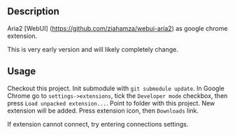 ## Description

Aria2 [WebUI] (https://github.com/ziahamza/webui-aria2) as google chrome extension.

This is very early version and will likely completely change.

## Usage

Checkout this project. Init submodule with `git submodule update`. In Google Chrome go to
`settings->extensions`, tick the `Developer mode` checkbox, then press `Load unpacked extension...`.
Point to folder with this project. New extension will be added. Press extension icon, then
`Downloads` link.

If extension cannot connect, try entering connections settings.